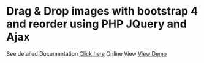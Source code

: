 # Drag & Drop images with bootstrap 4 and reorder using PHP JQuery and Ajax
See detailed Documentation <a href="https://learncodeweb.com/web-development/drag-drop-images-with-bootstrap-4-and-reorder-using-php-jquery-and-ajax/">Click here</a>
Online View <a href="https://demo.learncodeweb.com/drag-drop-images-with-bootstrap-4-and-reorder-using-php-jquery-and-ajax/">View Demo</a>
